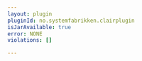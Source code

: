```yaml
---
layout: plugin
pluginId: no.systemfabrikken.clairplugin
isJarAvailable: true
error: NONE
violations: []

---
```

